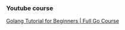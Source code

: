 ### Youtube course

[Golang Tutorial for Beginners | Full Go Course](https://www.youtube.com/watch?v=yyUHQIec83I&list=WL&index=5&t=8117s)